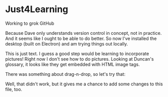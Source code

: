 # Just4Learning
Working to grok GitHub

Because Dave only understands version control in concept, not in practice. And it seems like I ought to be able to do better. So now I've installed the desktop (built on Electron) and am trying things out locally.

This is just text. I guess a good step would be learning to incorporate pictures!  Right now I don't see how to do pictures. Looking at Duncan's glossary, it looks like they get embedded with HTML image tags. 

There was something about drag-n-drop, so let's try that:

Well, that didn't work, but it gives me a chance to add some changes to this file, too.